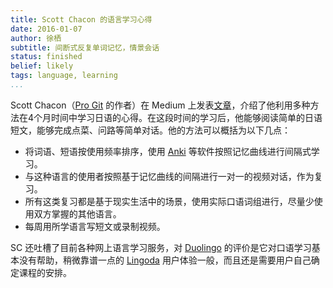 ```yaml
---
title: Scott Chacon 的语言学习心得
date: 2016-01-07
author: 徐栖
subtitle: 间断式反复单词记忆，情景会话
status: finished
belief: likely
tags: language, learning
...
```


<!-- Status choices are: links, notes, draft, in progress, finished -->
<!-- belief tags are: certain, highly likely, likely, possible, unlikely, highly unlikely, remote, impossible -->

Scott Chacon（[Pro Git][pro-git] 的作者）在 Medium 上发表[文章][medium]，介绍了他利用多种方法在4个月时间中学习日语的心得。在这段时间的学习后，他能够阅读简单的日语短文，能够完成点菜、问路等简单对话。他的方法可以概括为以下几点：

* 将词语、短语按使用频率排序，使用 [Anki][anki] 等软件按照记忆曲线进行间隔式学习。
* 与这种语言的使用者按照基于记忆曲线的间隔进行一对一的视频对话，作为复习。
* 所有这类复习都是基于现实生活中的场景，使用实际口语词组进行，尽量少使用双方掌握的其他语言。
* 每周用所学语言写短文或录制视频。

SC 还吐槽了目前各种网上语言学习服务，对 [Duolingo][duolingo] 的评价是它对口语学习基本没有帮助，稍微靠谱一点的 [Lingoda][lingoda] 用户体验一般，而且还是需要用户自己确定课程的安排。

[medium]: https://medium.com/@chacon/how-to-really-learn-a-language-maybe-c1b07223278c#.tgiar650d
[pro-git]: https://git-scm.com/book/en/v2
[anki]: http://ankisrs.net/
[duolingo]: https://www.duolingo.com/
[lingoda]: https://lingoda.com/
